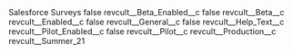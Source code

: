 <?xml version="1.0" encoding="UTF-8"?>
<CustomMetadata xmlns="http://soap.sforce.com/2006/04/metadata" xmlns:xsi="http://www.w3.org/2001/XMLSchema-instance" xmlns:xsd="http://www.w3.org/2001/XMLSchema">
    <label>Salesforce Surveys</label>
    <protected>false</protected>
    <values>
        <field>revcult__Beta_Enabled__c</field>
        <value xsi:type="xsd:boolean">false</value>
    </values>
    <values>
        <field>revcult__Beta__c</field>
        <value xsi:nil="true"/>
    </values>
    <values>
        <field>revcult__Enabled__c</field>
        <value xsi:type="xsd:boolean">false</value>
    </values>
    <values>
        <field>revcult__General__c</field>
        <value xsi:type="xsd:boolean">false</value>
    </values>
    <values>
        <field>revcult__Help_Text__c</field>
        <value xsi:nil="true"/>
    </values>
    <values>
        <field>revcult__Pilot_Enabled__c</field>
        <value xsi:type="xsd:boolean">false</value>
    </values>
    <values>
        <field>revcult__Pilot__c</field>
        <value xsi:nil="true"/>
    </values>
    <values>
        <field>revcult__Production__c</field>
        <value xsi:type="xsd:string">revcult__Summer_21</value>
    </values>
</CustomMetadata>
